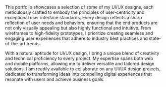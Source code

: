 This portfolio showcases a selection of some of my UI/UX designs, each meticulously crafted to embody the principles of user-centricity and exceptional user interface standards. Every design reflects a sharp reflection of user needs and behaviors, ensuring that the end products are not only visually appealing but also highly functional and intuitive. From wireframes to high-fidelity prototypes, I prioritize creating seamless and engaging user experiences that adhere to industry best practices and state-of-the-art trends.

With a natural aptitude for UI/UX design, I bring a unique blend of creativity and technical proficiency to every project. My expertise spans both web and mobile platforms, allowing me to deliver versatile and tailored design solutions. I am readily available to collaborate on any UI/UX design projects, dedicated to transforming ideas into compelling digital experiences that resonate with users and achieve business goals.